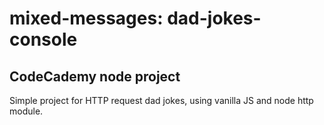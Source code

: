 # mixed-messages: dad-jokes-console

## CodeCademy node project

Simple project for HTTP request dad jokes, using vanilla JS and node http module.
